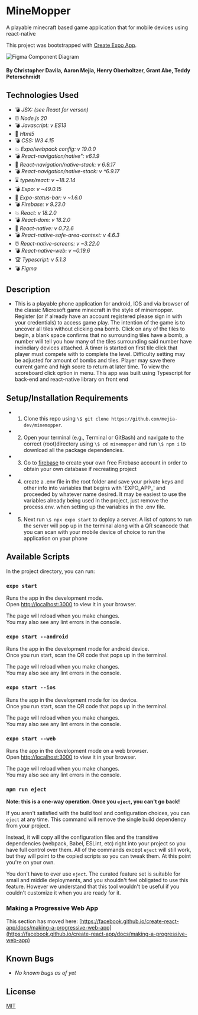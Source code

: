 # MineMopper

A playable minecraft based game application that for mobile devices using react-native 

This project was bootstrapped with [Create Expo App](https://docs.expo.dev/tutorial/create-your-first-app/).

![Figma Component Diagram](https://www.figma.com/file/WPkAtbhns2LfGyGIO7Amr3/Main-App?type=design&node-id=0-1&mode=design&t=wa3YySYS0Ic4YJdG-0)

#### By Christopher Davila, Aaron Mejia, Henry Oberholtzer, Grant Abe, Teddy Peterschmidt

## Technologies Used

* 💣  _JSX: (see React for verson)_
* ⏰  _Node.js 20_
* 💣 _Javascript: v ES13_
* 🚩 _Html5_
* 💣 _CSS: W3 4.15_
* 💥 _Expo/webpack config: v 19.0.0_
* 💣 _React-navigation/native": v6.1.9_
* 🚩 _React-navigation/native-stack: v 6.9.17_
* 💣 _React-navigation/native-stack: v ^6.9.17_
* ⌛ _types/react: v ~18.2.14_
* 💣 _Expo: v ~49.0.15_
* 🚩 _Expo-status-bar: v ~1.6.0_
* 💣 _Firebase: v 9.23.0_
* 💥 _React: v 18.2.0_
* 💣 _React-dom: v 18.2.0_
* 🚩 _React-native: v 0.72.6_
* 💣 _React-native-safe-area-context: v 4.6.3_
* ⏰ _React-native-screens: v ~3.22.0_
* 💣 _React-native-web: v ~0.19.6_
* 🏆 _Typescript: v 5.1.3_
* 💣 _Figma_



## Description
* This is a playable phone application for android, IOS and via browser of the classic Microsoft game minecraft in the style of minemopper.  Register (or if already have an account registered please sign in with your credentials) to access game play. The intention of the game is to uncover all tiles without clicking ona bomb. Click on any of the tiles to begin, a blank space confirms that no surrounding tiles have a bomb, a number will tell you how many of the tiles surrounding said number have incindiary devices attached.  A timer is started on first tile click that player must compete with to complete the level. Difficulty setting may be adjusted for amount of bombs and tiles. Player may save there current game and high score to return at later time.  To view the scoreboard click option in menu. This app was built using Typescript for back-end and react-native library on front end

## Setup/Installation Requirements

* 1. Clone this repo using `\$ git clone https://github.com/mejia-dev/minemopper`.
* 2. Open your terminal (e.g., Terminal or GitBash) and navigate to the correct (root)directory using `\$ cd minemopper` and run `\$ npm i` to download all the package dependencies.
* 3. Go to [firebase](https://console.firebase.google) to create your own free Firebase account in order to obtain your own database if recreating project
* 4. create a .env file in the root folder and save your private keys and other info into variables that begins with 'EXPO_APP_' and proceeded by whatever name desired. It may be easiest to use the variables already being used in the project, just remove the process.env. when setting up the variables in the .env file.
* 5. Next run `\$ npx expo start` to deploy a server. A list of optons to run the server will pop up in the terminal along with a QR scancode that you can scan with your mobile device of choice to run the application on your phone



## Available Scripts

In the project directory, you can run:

### `expo start`

Runs the app in the development mode.\
Open [http://localhost:3000](http://localhost:3000) to view it in your browser.

The page will reload when you make changes.\
You may also see any lint errors in the console.

### `expo start --android`

Runs the app in the development mode for android device.\
Once you run start, scan the QR code that pops up in the terminal.

The page will reload when you make changes.\
You may also see any lint errors in the console.

### `expo start --ios`

Runs the app in the development mode for ios device.\
Once you run start, scan the QR code that pops up in the terminal.

The page will reload when you make changes.\
You may also see any lint errors in the console.


### `expo start --web`

Runs the app in the development mode on a web browser.\
Open [http://localhost:3000](http://localhost:3000) to view it in your browser.

The page will reload when you make changes.\
You may also see any lint errors in the console.


### `npm run eject`

**Note: this is a one-way operation. Once you `eject`, you can't go back!**

If you aren't satisfied with the build tool and configuration choices, you can `eject` at any time. This command will remove the single build dependency from your project.

Instead, it will copy all the configuration files and the transitive dependencies (webpack, Babel, ESLint, etc) right into your project so you have full control over them. All of the commands except `eject` will still work, but they will point to the copied scripts so you can tweak them. At this point you're on your own.

You don't have to ever use `eject`. The curated feature set is suitable for small and middle deployments, and you shouldn't feel obligated to use this feature. However we understand that this tool wouldn't be useful if you couldn't customize it when you are ready for it.


### Making a Progressive Web App

This section has moved here: [https://facebook.github.io/create-react-app/docs/making-a-progressive-web-app](https://facebook.github.io/create-react-app/docs/making-a-progressive-web-app)

## Known Bugs

* _No known bugs as of yet_

## License
[MIT](https://github.com/mejia-dev/react-section-portfolio/blob/main/License.txt)

